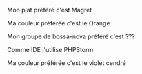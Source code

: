 Mon plat préféré c'est Magret

Ma couleur préférée c'est le Orange

Mon groupe de bossa-nova préféré c'est ???

Comme IDE j'utilise PHPStorm

Ma couleur préférée c'est le violet cendré
